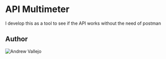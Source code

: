 # API Multimeter

I develop this as a tool to see if the API works without the need of postman

## Author

![Andrew Vallejo](github.com/andrewvallejo)
